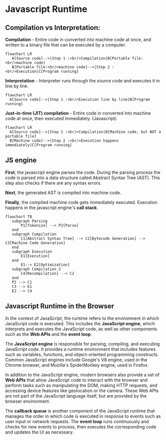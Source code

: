 # Javascript Runtime

## Compilation vs Interpretation:

 **Compilation** - Entire code in converted into machine code at once, and written to a binary file that can be executed by a computer.
 
 ```mermaid
flowchart LR
    A[Source code]-->|Step 1 :<br/>Compilation|B[Portable file:<br/>machine code]
    B[Portable file:<br/>machine code]-->|Step 2 :<br/>Execution|C[Program running]
 ```
 
 **Interpretation** - Interpreter runs through the source code and executes it in line by line.
 
  ```mermaid
flowchart LR
    A[Source code]-->|Step 1 :<br/>Execution line by line|B[Program running]
 ```
 
 **Just-in-time (JIT) compilation** - Entire code in converted into machine code at once, then executed immediately. (Javascript)
 
  ```mermaid
flowchart LR
    A[Source code]-->|Step 1 :<br/>Compilation|B[Machine code, but NOT a portable file]
    B[Machine code]-->|Step 2 :<br/>Execution happens immediately|C[Program running]
 ```

## JS engine

 **First**, the javascript engine parses the code. During the parsing process the code is parsed into a data structure called Abstract Syntax Tree (AST).
 This step also checks if there are any syntax errors. 
 
 **Next**, the generated AST is compiled into machine code. 
 
 **Finally**, the compiled machine code gets immediately executed. Execution happens in the javascript engine's **call stack**.
 ```mermaid
 flowchart TB
    subgraph Parsing
        P1[Tokenize] --> P2[Parse]
    end
    subgraph Compilation
        C1[Abstract Syntax Tree] --> C2[Bytecode Generation] --> C3[Machine Code Generation]
    end
    subgraph Execution
        E1[Execution]
    end
        E1--> E2[Optimization]
    subgraph Compilation 2
        C4[Recompilation] --> C2
    end
    P2 --> C1
    C3 --> E1
    E2 --> C4
 ```
 
  ## Javascript Runtime in the Browser
  
 In the context of JavaScript, the runtime refers to the environment in which JavaScript code is executed. 
 This includes the **JavaScript engine**, which interprets and  executes the JavaScript code, as well as other 
 components such as the **Web APIs** and the **event loop**.

 The **JavaScript engine** is responsible for parsing, compiling, and executing JavaScript code. It provides a runtime 
 environment that includes features such as variables, functions, and object-oriented programming constructs. 
 Common JavaScript engines include Google's V8 engine, used in the Chrome browser, and Mozilla's SpiderMonkey engine, used in Firefox.

 In addition to the JavaScript engine, modern browsers also provide a set of **Web APIs** that allow JavaScript code 
 to interact with the browser and perform tasks such as manipulating the DOM, making HTTP requests, and accessing 
 device features like geolocation or the camera. These Web APIs are not part of the JavaScript language itself, 
 but are provided by the browser environment.

 The **callback queue** is another component of the JavaScript runtime that manages the order in which code is executed 
 in response to events such as user input or network requests. The **event loop** runs continuously and checks for 
 new events to process, then executes the corresponding code and updates the UI as necessary.
